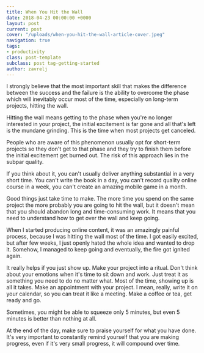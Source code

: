 ```yaml
---
title: When You Hit the Wall
date: 2018-04-23 00:00:00 +0000
layout: post
current: post
cover: "/uploads/when-you-hit-the-wall-article-cover.jpeg"
navigation: true
tags:
- productivity
class: post-template
subclass: post tag-getting-started
author: zavrelj
---
```

I strongly believe that the most important skill that makes the difference between the success and the failure is the ability to overcome the phase which will inevitably occur most of the time, especially on long-term projects, hitting the wall.

Hitting the wall means getting to the phase when you're no longer interested in your project, the initial excitement is far gone and all that's left is the mundane grinding. This is the time when most projects get canceled.

People who are aware of this phenomenon usually opt for short-term projects so they don't get to that phase and they try to finish them before the initial excitement get burned out. The risk of this approach lies in the subpar quality.

If you think about it, you can't usually deliver anything substantial in a very short time. You can't write the book in a day, you can't record quality online course in a week, you can't create an amazing mobile game in a month.

Good things just take time to make. The more time you spend on the same project the more probably you are going to hit the wall, but it doesn't mean that you should abandon long and time-consuming work. It means that you need to understand how to get over the wall and keep going.

When I started producing online content, it was an amazingly painful process, because I was hitting the wall most of the time. I got easily excited, but after few weeks, I just openly hated the whole idea and wanted to drop it. Somehow, I managed to keep going and eventually, the fire got ignited again.

It really helps if you just show up. Make your project into a ritual. Don't think about your emotions when it's time to sit down and work. Just treat it as something you need to do no matter what. Most of the time, showing up is all it takes. Make an appointment with your project. I mean, really, write it on your calendar, so you can treat it like a meeting. Make a coffee or tea, get ready and go.

Sometimes, you might be able to squeeze only 5 minutes, but even 5 minutes is better than nothing at all.

At the end of the day, make sure to praise yourself for what you have done. It's very important to constantly remind yourself that you are making progress, even if it's very small progress, it will compound over time.